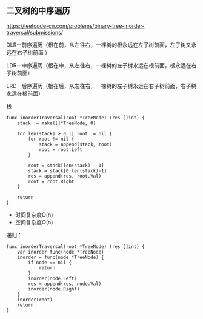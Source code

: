 ## 二叉树的中序遍历

https://leetcode-cn.com/problems/binary-tree-inorder-traversal/submissions/

DLR--前序遍历（根在前，从左往右，一棵树的根永远在左子树前面，左子树又永远在右子树前面 ）

LDR--中序遍历（根在中，从左往右，一棵树的左子树永远在根前面，根永远在右子树前面）

LRD--后序遍历（根在后，从左往右，一棵树的左子树永远在右子树前面，右子树永远在根前面）

栈

```
func inorderTraversal(root *TreeNode) (res []int) {
    stack := make([]*TreeNode, 0)

    for len(stack) > 0 || root != nil {
        for root != nil {
            stack = append(stack, root)
            root = root.Left
        }

        root = stack[len(stack) - 1]
        stack = stack[0:len(stack)-1]
        res = append(res, root.Val)
        root = root.Right
    }

    return 
}
```

- 时间复杂度O(n)
- 空间复杂度O(n)

递归：
```
func inorderTraversal(root *TreeNode) (res []int) {
	var inorder func(node *TreeNode)
	inorder = func(node *TreeNode) {
		if node == nil {
			return
		}
		inorder(node.Left)
		res = append(res, node.Val)
		inorder(node.Right)
	}
	inorder(root)
	return
}
```

